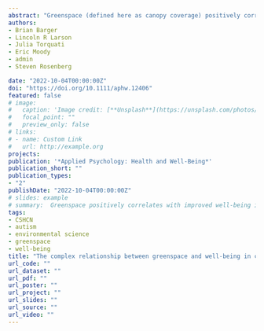 ```yaml
---
abstract: "Greenspace (defined here as canopy coverage) positively correlates with improved well-being in typically developing individuals, but this relationship has not been established in children with autism spectrum disorder (ASD). To investigate this relationship, the current study merged data from the National Survey of Children's Health (2012) with the National Land Cover Database. Across typically developing children, children with ASD, and non-autistic children with special healthcare needs (CSHCN), greenspace unexpectedly negatively correlated with well-being. Further, compared with typically developing children, children with ASD or CSHCN status had lower well-being. Interestingly, typically developing children with conduct problems displayed an unexpected negative relationship (i.e. as greenspace increased whereas well-being decreased), though those without conduct problems showed no relationship. Children with ASD displayed no relationship between greenspace independent of conduct problems. CSHCN displayed non-significant trends suggesting mild positive relationships between greenspace and well-being. These data indicate the relationship between greenspace and well-being is more complex than expected and may depend on the diagnostic traits of the population studied."
authors:
- Brian Barger
- Lincoln R Larson
- Julia Torquati
- Eric Moody
- admin
- Steven Rosenberg

date: "2022-10-04T00:00:00Z"
doi: "https://doi.org/10.1111/aphw.12406"
featured: false
# image:
#   caption: 'Image credit: [**Unsplash**](https://unsplash.com/photos/s9CC2SKySJM)'
#   focal_point: ""
#   preview_only: false
# links:
# - name: Custom Link
#   url: http://example.org
projects:
publication: '*Applied Psychology: Health and Well-Being*'
publication_short: ""
publication_types:
- "2"
publishDate: "2022-10-04T00:00:00Z"
# slides: example
# summary:  Greenspace positively correlates with improved well-being in typically developing individuals. These data indicate the relationship between greenspace and well-being is more complex than expected and may depend on the diagnostic traits of the population studied.
tags:
- CSHCN 
- autism
- environmental science
- greenspace
- well-being
title: "The complex relationship between greenspace and well-being in children with and without autism"
url_code: ""
url_dataset: ""
url_pdf: ""
url_poster: ""
url_project: ""
url_slides: ""
url_source: ""
url_video: ""
---
```


